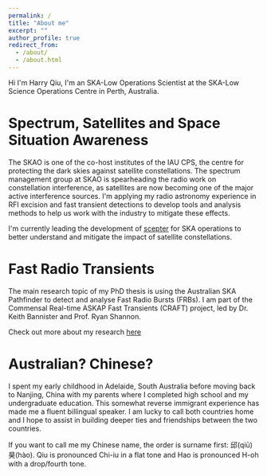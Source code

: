 ```yaml
---
permalink: /
title: "About me"
excerpt: ""
author_profile: true
redirect_from: 
  - /about/
  - /about.html
---
```


Hi I'm Harry Qiu, I'm an SKA-Low Operations Scientist at the SKA-Low Science Operations Centre in Perth, Australia.

Spectrum, Satellites and Space Situation Awareness
======
The SKAO is one of the co-host institutes of the IAU CPS, the centre for protecting the dark skies against satellite constellations. The spectrum management group at SKAO is spearheading the radio work on constellation interference, as satellites are now becoming one of the major active interference sources. I'm applying my radio astronomy experience in RFI excision and fast transient detections to develop tools and analysis methods to help us work with the industry to mitigate these effects.

I'm currently leading the development of [scepter](https://hqiu-nju.github.io/scepter/) for SKA operations to better understand and mitigate the impact of satellite constellations.


Fast Radio Transients
======
The main research topic of my PhD thesis is using the Australian SKA Pathfinder to detect and analyse Fast Radio Bursts (FRBs). I am part of the Commensal Real-time ASKAP Fast Transients (CRAFT) project, led by Dr. Keith Bannister and Prof. Ryan Shannon.

Check out more about my research [here](https://hqiu-nju.github.io/research/)


Australian? Chinese?
======
I spent my early childhood in Adelaide, South Australia before moving back to Nanjing, China with my parents where I completed high school and my undergraduate education. This somewhat reverse immigrant experience has made me a fluent billingual speaker. I am lucky to call both countries home and I hope to assist in building deeper ties and friendships between the two countries.

If you want to call me my Chinese name, the order is surname first: 邱(qiū)昊(hào). Qiu is pronounced Chi-iu in a flat tone and Hao is pronounced H-oh with a drop/fourth tone.
